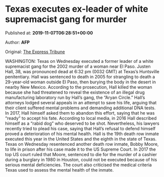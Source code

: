 
# Texas executes ex-leader of white supremacist gang for murder

Published at: **2019-11-07T06:28:51+00:00**

Author: **AFP**

Original: [The Express Tribune](https://tribune.com.pk/story/2095269/3-texas-executes-ex-leader-white-supremacist-gang-murder/)

WASHINGTON: Texas on Wednesday executed a former leader of a white supremacist gang for the 2002 murder of a woman near El Paso.
Justen Hall, 38, was pronounced dead at 6:32 pm (0032 GMT) at Texas’s Huntsville penitentiary.
Hall was sentenced to death in 2005 for strangling to death a 29-year-old woman outside El Paso, then burying the body in the desert in nearby New Mexico.
According to the prosecution, Hall killed the woman because she had threatened to reveal the existence of an illegal drug manufacturing laboratory run by Hall’s gang, the “Aryan Circle.”
Hall’s attorneys lodged several appeals in an attempt to save his life, arguing that their client suffered mental problems and demanding additional DNA tests.
In 2017, Hall himself asked them to abandon this effort, saying that he was “ready” to accept his fate.
According to local media, in 2016 Hall described himself as a “rabid dog” who deserved to be shot.
Nevertheless, his lawyers recently tried to plead his case, saying that Hall’s refusal to defend himself proved a deterioration of his mental health.
Hall is the 19th death row inmate executed this year in the United States and the eighth in the state of Texas.
Texas on Wednesday resentenced another death row inmate, Bobby Moore, to life in prison after his case made it to the US Supreme Court.
In 2017 the top US court ruled that Moore, sentenced to die for the murder of a cashier during a burglary in 1980 in Houston, could not be executed because of his serious mental deficiencies.
The court also criticised the medical criteria Texas used to assess the mental health of the inmate.
